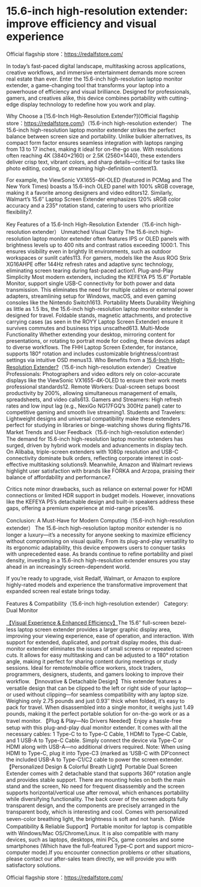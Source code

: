 # 15.6-inch high-resolution extender: improve efficiency and visual experience

Official flagship store：https://redalfstore.com/

In today’s fast-paced digital landscape, multitasking across applications, creative workflows, and immersive entertainment demands more screen real estate than ever. Enter the 15.6-inch high-resolution laptop monitor extender, a game-changing tool that transforms your laptop into a powerhouse of efficiency and visual brilliance. Designed for professionals, gamers, and creatives alike, this device combines portability with cutting-edge display technology to redefine how you work and play.

Why Choose a [15.6-Inch High-Resolution Extender?](Official flagship store：https://redalfstore.com/)（15.6-inch high-resolution extender）
The 15.6-inch high-resolution laptop monitor extender strikes the perfect balance between screen size and portability. Unlike bulkier alternatives, its compact form factor ensures seamless integration with laptops ranging from 13 to 17 inches, making it ideal for on-the-go use. With resolutions often reaching 4K (3840×2160) or 2.5K (2560×1440), these extenders deliver crisp text, vibrant colors, and sharp details—critical for tasks like photo editing, coding, or streaming high-definition content13.

For example, the ViewSonic VX1655-4K-OLED (featured in PCMag and The New York Times) boasts a 15.6-inch OLED panel with 100% sRGB coverage, making it a favorite among designers and video editors12. Similarly, Walmart’s 15.6″ Laptop Screen Extender emphasizes 120% sRGB color accuracy and a 235° rotation stand, catering to users who prioritize flexibility7.

Key Features of a 15.6-Inch High-Resolution Extender（15.6-inch high-resolution extender）
Unmatched Visual Clarity
The 15.6-inch high-resolution laptop monitor extender often features IPS or OLED panels with brightness levels up to 400 nits and contrast ratios exceeding 1000:1. This ensures visibility even in brightly lit environments, such as outdoor workspaces or sunlit cafés113. For gamers, models like the Asus ROG Strix XG16AHPE offer 144Hz refresh rates and adaptive sync technology, eliminating screen tearing during fast-paced action1.
Plug-and-Play Simplicity
Most modern extenders, including the KEFEYA P5 15.6″ Portable Monitor, support single USB-C connectivity for both power and data transmission. This eliminates the need for multiple cables or external power adapters, streamlining setup for Windows, macOS, and even gaming consoles like the Nintendo Switch1613.
Portability Meets Durability
Weighing as little as 1.5 lbs, the 15.6-inch high-resolution laptop monitor extender is designed for travel. Foldable stands, magnetic attachments, and protective carrying cases (as seen in the ROYY Laptop Screen Extender) ensure it survives commutes and business trips unscathed613.
Multi-Mode Functionality
Whether extending your desktop, mirroring content for presentations, or rotating to portrait mode for coding, these devices adapt to diverse workflows. The FHH Laptop Screen Extender, for instance, supports 180° rotation and includes customizable brightness/contrast settings via intuitive OSD menus13.
Who Benefits from a [15.6-Inch High-Resolution Extender?](https://redalfstore.com/redalf-triple-portable-monitor-for-laptop/)（15.6-inch high-resolution extender）
Creative Professionals: Photographers and video editors rely on color-accurate displays like the ViewSonic VX1655-4K-OLED to ensure their work meets professional standards12.
Remote Workers: Dual-screen setups boost productivity by 200%, allowing simultaneous management of emails, spreadsheets, and video calls613.
Gamers and Streamers: High refresh rates and low input lag (e.g., NexiGo NG17FGQ’s 300Hz panel) cater to competitive gaming and smooth live streaming1.
Students and Travelers: Lightweight designs and universal compatibility make these extenders perfect for studying in libraries or binge-watching shows during flights716.
Market Trends and User Feedback（15.6-inch high-resolution extender）
The demand for 15.6-inch high-resolution laptop monitor extenders has surged, driven by hybrid work models and advancements in display tech. On Alibaba, triple-screen extenders with 1080p resolution and USB-C connectivity dominate bulk orders, reflecting corporate interest in cost-effective multitasking solutions9. Meanwhile, Amazon and Walmart reviews highlight user satisfaction with brands like FORKA and Arzopa, praising their balance of affordability and performance7.

Critics note minor drawbacks, such as reliance on external power for HDMI connections or limited HDR support in budget models. However, innovations like the KEFEYA P5’s detachable design and built-in speakers address these gaps, offering a premium experience at mid-range prices16.

Conclusion: A Must-Have for Modern Computing（15.6-inch high-resolution extender）
The 15.6-inch high-resolution laptop monitor extender is no longer a luxury—it’s a necessity for anyone seeking to maximize efficiency without compromising on visual quality. From its plug-and-play versatility to its ergonomic adaptability, this device empowers users to conquer tasks with unprecedented ease. As brands continue to refine portability and pixel density, investing in a 15.6-inch high-resolution extender ensures you stay ahead in an increasingly screen-dependent world.

If you’re ready to upgrade, visit Redalf, Walmart, or Amazon to explore highly-rated models and experience the transformative improvement that expanded screen real estate brings today.

Features & Compatibility（15.6-inch high-resolution extender）
Category: Dual Monitor

[【Visual Experience & Enhanced Efficiency】](https://redalfstore.com/redalf-triple-portable-monitor-for-laptop/)The 15.6″ full-screen bezel-less laptop screen extender provides a larger graphic display area, improving your viewing experience, ease of operation, and interaction. With support for extended, duplicated, and portrait display modes, this dual-monitor extender eliminates the issues of small screens or repeated screen cuts. It allows for easy multitasking and can be adjusted to a 180° rotation angle, making it perfect for sharing content during meetings or study sessions. Ideal for remote/mobile office workers, stock traders, programmers, designers, students, and gamers looking to improve their workflow.
【Innovative & Detachable Design】This extender features a versatile design that can be clipped to the left or right side of your laptop—or used without clipping—for seamless compatibility with any laptop size. Weighing only 2.75 pounds and just 0.93″ thick when folded, it’s easy to pack for travel. When disassembled into a single monitor, it weighs just 1.49 pounds, making it the perfect portable solution for on-the-go work or as a travel monitor.
【Plug & Play—No Drivers Needed】Enjoy a hassle-free setup with this plug-and-play dual monitor extender. It comes with all the necessary cables: 1 Type-C to to Type-C Cable, 1 HDMI to Type-C Cable, and 1 USB-A to Type-C Cable. Simply connect the device via Type-C or HDMI along with USB-A—no additional drivers required. Note: When using HDMI to Type-C, plug it into Type-C3 (marked as ‘USB-C with DP’connect the included USB-A to Type-C1/C2 cable to power the screen extender.
【Personalized Design & Colorful Breath Light】Portable Dual Screen Extender comes with 2 detachable stand that supports 360° rotation angle and provides stable support. There are mounting holes on both the main stand and the screen, No need for frequent disassembly and the screen supports horizontal/vertical use after removal, which enhances portability while diversifying functionality. The back cover of the screen adopts fully transparent design, and the components are precisely arranged in the transparent body, which is interesting and cool. Comes with personalized seven-color breathing light, the brightness is soft and not harsh.
【Wide Compatibility & Reliable Support】Portable monitor for laptop is compatible with Windows/Mac OS/Chrome/Linux. It is also compatible with many devices, such as laptops, desktops, mini PCs, game consoles and some smartphones (Which have the full-featured Type-C port and support micro-computer mode).If you encounter connection problems or other situations, please contact our after-sales team directly, we will provide you with satisfactory solutions.

Official flagship store：https://redalfstore.com/
